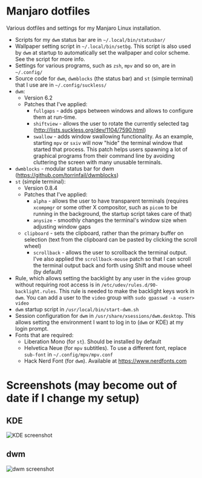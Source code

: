 # Manjaro dotfiles
Various dotfiles and settings for my Manjaro Linux installation.

* Scripts for my `dwm` status bar are in `~/.local/bin/statusbar/`
* Wallpaper setting script in `~/.local/bin/setbg`. This script is also used by `dwm` at startup to automatically set the wallpaper and color scheme. See the script for more info.
* Settings for various programs, such as `zsh`, `mpv` and so on, are in `~/.config/`
* Source code for `dwm`, `dwmblocks` (the status bar) and `st` (simple terminal) that I use are in `~/.config/suckless/`
* `dwm`:
    * Version 6.2
    * Patches that I've applied:
        * `fullgaps` - adds gaps between windows and allows to configure them at run-time.
        * `shiftview` - allows the user to rotate the currently selected tag (http://lists.suckless.org/dev/1104/7590.html)
        * `swallow` - adds window swallowing functionality. As an example, starting `mpv` or `sxiv` will now "hide" the terminal window that started that process. This patch helps users spawning a lot of graphical programs from their command line by avoiding cluttering the screen with many unusable terminals.
* `dwmblocks` - modular status bar for dwm (https://github.com/torrinfail/dwmblocks)
* `st` (simple terminal):
    * Version 0.8.4
    * Patches that I've applied:
        * `alpha` - allows the user to have transparent terminals (requires `xcompmgr` or some other X compositor, such as `picom` to be running in the background, the startup script takes care of that)
        * `anysize` - smoothly changes the terminal's window size when adjusting window gaps
	* `clipboard` - sets the clipboard, rather than the primary buffer on selection (text from the clipboard can be pasted by clicking the scroll wheel)
        * `scrollback` - allows the user to scrollback the terminal output. I've also applied the `scrollback-mouse` patch so that I can scroll the terminal output back and forth using Shift and mouse wheel (by default)
* Rule, which allows setting the backlight by any user in the `video` group without requiring root access is in `/etc/udev/rules.d/90-backlight.rules`. This rule is needed to make the backlight keys work in `dwm`. You can add a user to the `video` group with `sudo gpasswd -a <user> video`
* `dwm` startup script in `/usr/local/bin/start-dwm.sh`
* Session configuration for `dwm` in `/usr/share/xsessions/dwm.desktop`. This allows setting the environment I want to log in to (`dwm` or KDE) at my login prompt.
* Fonts that are required:
    * Liberation Mono (for `st`). Should be installed by default
    * Helvetica Neue (for `mpv` subtitles). To use a different font, replace `sub-font` in `~/.config/mpv/mpv.conf`
    * Hack Nerd Font (for `dwm`). Available at https://www.nerdfonts.com

# Screenshots (may become out of date if I change my setup)
## KDE
![KDE screenshot](https://i.imgur.com/BbsYMKn.png "KDE screenshot")
## dwm
![dwm screenshot](https://i.imgur.com/ZAuEKCG.png "dwm screenshot")
